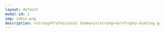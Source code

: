 ```yaml
---
layout: default
modal-id: 1
img: cabin.png
description: <strong>Professional Summary</strong><br>Trophy-hunting gamer, open world completionist, and engaging voice actor with a love for all things international. Social science scholar fascinated by the power of vocal performance in the video game medium, surveillance, and the materiality of digital space. Dedicated and collaborative professional with exemplary customer service skills and over a decade of experience in the fields of healthcare, academia, and entertainment media. <br><br></strong><strong>Voice Actor / Transcript Editor </strong> - Bloody Disgusting, LLC, Remote<br> September 2021 - Present<br><br><strong>Writing Center Tutor</strong> - RPI Center for Global Communication + Design (COMM+D), Troy, NY, USA<br> January 2024 - Present<br><br><strong>Undergraduate Teaching Assistant for Dr. Ralph Noble</strong> - AI in the Information Age / Motivation and Performance Courses, Troy, NY, USA<br> August 2023 - December 2023<br><br><strong>Access Coordinator - Global Patient Services</strong> - Children’s Hospital of Philadelphia (CHOP), Philadelphia, PA, USA<br> November 2018 - July 2022<br><br><strong>Greater Philadelphia Coronavirus HelpLine - Contact Tracing Center</strong> - Children’s Hospital of Philadelphia (CHOP), Philadelphia, PA, USA, July 2020 - February 2021<br><br><strong>Program Assistant - Department of Communication</strong> - Drexel University, Philadelphia, PA, USA<br> January 2015 - October 2018<br><br><strong>Adjunct Chinese Instructor - Modern Languages Program</strong> - Drexel University, Philadelphia, PA, USA<br> September 2014 - September 2016<br><br><strong>Program Assistant - Modern Languages Program</strong> - Drexel University, Philadelphia, PA, USA<br> November 2013 - June 2014<br><br><strong>Airport Coordinator / Assistant to the Regional Travel & Logistics Coordinator</strong> - AFS-USA<br> New York City, NY, USA, Summer 2013<br><br><strong>Freelance Journalist / Blog Writer</strong> - Viacom - MTV Korea, New York City, NY, USA<br> March 2012 - January 2013<br><br><strong>Actor - SHADES Theater (Student Health Advocates Developing Educational Scenarios)</strong> - Rutgers University Health Services, New Brunswick, NJ, USA<br> September 2008 - June 2012<br><br><strong>Sales Associate / Facilities Maintenance Associate / Cashier - Victoria’s Secret</strong> - Deptford, NJ, USA<br> June 2009 - January 2010<br><br><br><strong>Education</strong><br><br><strong>Doctor of Philosophy - Critical Game Design </strong><em>(in progress)</em><br>Rensselaer Polytechnic Institute, Troy, NY, USA<br><br><strong>Master of Science - Science, Technology & Society</strong><br>Drexel University, Philadelphia, PA, USA<br><br><strong>Bachelor of Arts - Spanish and Mandarin Chinese Double Major</strong><br>Rutgers, The State University of New Jersey, New Brunswick, NJ, USA<br> <p><a href="https://rpiexchange-my.sharepoint.com/:b:/g/personal/bowerj6_rpi_edu/Echqe1Y5CbJArXlAMGQkZywB5SCI71z8TX57iwtMhbZdGw"> <br>Link to Resume (PDF)</a></p>
---
```

